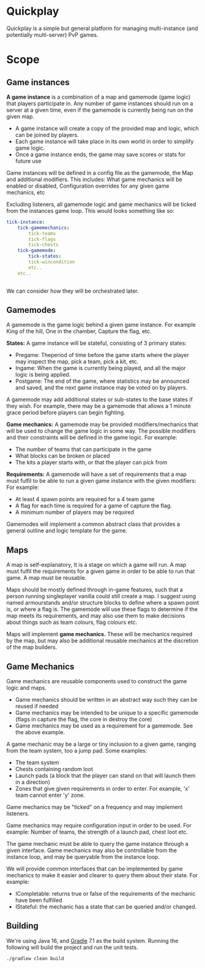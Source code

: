 # Quickplay

Quickplay is a simple but general platform for managing multi-instance (and potentially multi-server) PvP games. 

# Scope

## **Game instances**

**A game instance** is a combination of a map and gamemode (game logic) that players participate in. Any number of game instances should run on a server at a given time, even if the gamemode is currently being run on the given map. 

*   A game instance will create a copy of the provided map and logic, which can be joined by players.
*   Each game instance will take place in its own world in order to simplify game logic.
*   Once a game instance ends, the game may save scores or stats for future use

Game instances will be defined in a config file as the gamemode, the Map and additional modifiers. This includes: What game mechanics will be enabled or disabled, Configuration overrides for any given game mechanics, etc

Excluding listeners, all gamemode logic and game mechanics will be ticked from the instances game loop. This would looks something like so: 

```yaml
tick-instance:
    tick-gamemechanics: 
        tick-teams
        tick-flags
        tick-chests
    tick-gamemode:
        tick-states:
        tick-wincondition
        etc..
    etc..
    
```

We can consider how they will be orchestrated later.

## Gamemodes

A gamemode is the game logic behind a given game instance. For example King of the hill, One in the chamber, Capture the flag, etc. 

**States:** A game instance will be stateful, consisting of 3 primary states:

*   Pregame: Theperiod of time before the game starts where the player may inspect the map, pick a team, pick a kit, etc.
*   Ingame: When the game is currently being played, and all the major logic is being applied.
*   Postgame: The end of the game, where statistics may be announced and saved, and the next game instance may be voted on by players.

A gamemode may add additional states or sub-states to the base states if they wish. For example, there may be a gamemode that allows a 1 minute grace period before players can begin fighting. 

**Game mechanics:** A gamemode may be provided modifiers/mechanics that will be used to change the game logic in some way. The possible modifiers and their constraints will be defined in the game logic. For example:

*   The number of teams that can participate in the game
*   What blocks can be broken or placed
*   The kits a player starts with, or that the player can pick from

**Requirements:** A gamemode will have a set of requirements that a map must fulfil to be able to run a given game instance with the given modifiers: For example:

*   At least 4 spawn points are required for a 4 team game
*   A flag for each time is required for a game of capture the flag.
*   A minimum number of players may be required

Gamemodes will implement a common abstract class that provides a general outline and logic template for the game.

## Maps

A map is self-explanatory, It is a stage on which a game will run. A map must fulfil the requirements for a given game in order to be able to run that game. A map must be reusable. 

Maps should be mostly defined through in-game features, such that a person running singleplayer vanilla could still create a map. I suggest using named armourstands and/or structure blocks to define where a spawn point is, or where a flag is. The gamemode will use these flags to determine if the map meets its requirements, and may also use them to make decisions about things such as team colours, flag colours etc.   
  
Maps will implement **game mechanics.** These will be mechanics required by the map, but may also be additional reusable mechanics at the discretion of the map builders.   

## Game Mechanics

Game mechanics are reusable components used to construct the game logic and maps.

*   Game mechanics should be written in an abstract way such they can be reused if needed
*   Game mechanics may be intended to be unique to a specific gamemode (flags in capture the flag, the core in destroy the core)
*   Game mechanics may be used as a requirement for a gamemode. See the above example.

A game mechanic may be a large or tiny inclusion to a given game, ranging from the team system, too a jump pad. Some examples:

*   The team system 
*   Chests containing random loot
*   Launch pads (a block that the player can stand on that will launch them in a direction)
*   Zones that give given requirements in order to enter. For example, 'x' team cannot enter 'y' zone. 

Game mechanics may be "ticked" on a frequency and may implement listeners. 

Game mechanics may require configuration input in order to be used. For example: Number of teams, the strength of a launch pad, chest loot etc. 

The game mechanic must be able to query the game instance through a given interface. Game mechanics may also be controllable from the instance loop, and may be queryable from the instance loop. 

We will provide common interfaces that can be implemented by game mechanics to make it easier and clearer to query them about their state. For example: 

*   ICompletable: returns true or false of the requirements of the mechanic have been fulfilled
*   IStateful: the mechanic has a state that can be queried and/or changed. 

## Building

We're using Java 16, and [Gradle](https://gradle.org/) 7.1 as the build system. Running the following will build the project and run the unit tests. 

```shell
./gradlew clean build
```
